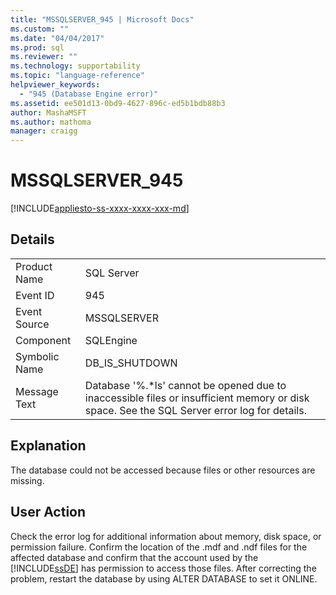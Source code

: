 ```yaml
---
title: "MSSQLSERVER_945 | Microsoft Docs"
ms.custom: ""
ms.date: "04/04/2017"
ms.prod: sql
ms.reviewer: ""
ms.technology: supportability
ms.topic: "language-reference"
helpviewer_keywords: 
  - "945 (Database Engine error)"
ms.assetid: ee501d13-0bd9-4627-896c-ed5b1bdb88b3
author: MashaMSFT
ms.author: mathoma
manager: craigg
---
```

# MSSQLSERVER_945
[!INCLUDE[appliesto-ss-xxxx-xxxx-xxx-md](../../includes/appliesto-ss-xxxx-xxxx-xxx-md.md)]
  
## Details  
  
|||  
|-|-|  
|Product Name|SQL Server|  
|Event ID|945|  
|Event Source|MSSQLSERVER|  
|Component|SQLEngine|  
|Symbolic Name|DB_IS_SHUTDOWN|  
|Message Text|Database '%.*ls' cannot be opened due to inaccessible files or insufficient memory or disk space.  See the SQL Server error log for details.|  
  
## Explanation  
The database could not be accessed because files or other resources are missing.  
  
## User Action  
Check the error log for additional information about memory, disk space, or permission failure. Confirm the location of the .mdf and .ndf files for the affected database and confirm that the account used by the [!INCLUDE[ssDE](../../includes/ssde-md.md)] has permission to access those files. After correcting the problem, restart the database by using ALTER DATABASE to set it ONLINE.  
  
